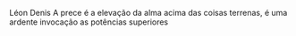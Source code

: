 Léon Denis
A prece é a elevação da alma acima das coisas terrenas, é uma ardente invocação as potências superiores

